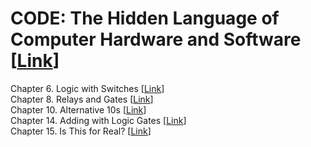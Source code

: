 # CODE: The Hidden Language of Computer Hardware and Software [[Link](https://codehiddenlanguage.com/)]

Chapter 6. Logic with Switches [[Link](https://codehiddenlanguage.com/Chapter06/)]<br>
Chapter 8. Relays and Gates [[Link](https://codehiddenlanguage.com/Chapter08/)]<br>
Chapter 10. Alternative 10s [[Link](https://codehiddenlanguage.com/Chapter10/)]<br>
Chapter 14. Adding with Logic Gates [[Link](https://codehiddenlanguage.com/Chapter14/)]<br>
Chapter 15. Is This for Real? [[Link](https://codehiddenlanguage.com/Chapter15/)]